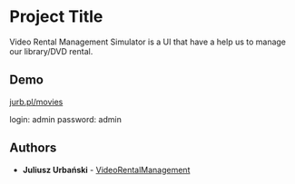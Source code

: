# Project Title

Video Rental Management Simulator is a UI that have a help us to manage our library/DVD rental.

## Demo

[jurb.pl/movies](http://jurb.pl/movies)

login: admin
password: admin

## Authors

* **Juliusz Urbański** - [VideoRentalManagement](https://github.com/JuliuszUrbanski/VideoRentalManagement)